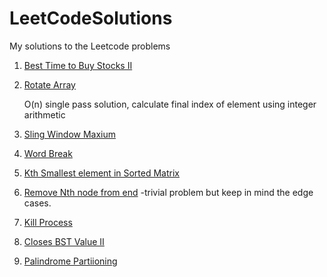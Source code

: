 LeetCodeSolutions
=================

My solutions to the Leetcode problems

1) [Best Time to Buy Stocks II](src/BestTimeToBuyStockII.java)
    
2) [Rotate Array](src/RotateArray.java)

    O(n) single pass solution, calculate final index of element using integer arithmetic

3) [Sling Window Maxium](src/SlidingWindowMaximum.java)

4) [Word Break](src/WordBreak.java)

5) [Kth Smallest element in Sorted Matrix](src/KthSmallestInSortedMatrix.java)

6) [Remove Nth node from end](src/RemoveNthNodeFromEndOfList.java)
    -trivial problem but keep in mind the edge cases.

7) [Kill Process](src/KillProcess.java)

8) [Closes BST Value II](src/ClosestBSTValueII.java)

9) [Palindrome Partiioning](src/PalindromePartition.java)    
    
 